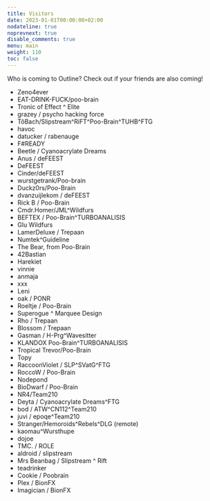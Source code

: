 ```yaml
---
title: Visitors
date: 2023-01-01T00:00:00+02:00
nodateline: true
noprevnext: true
disable_comments: true
menu: main
weight: 110
toc: false 
---
```


Who is coming to Outline? Check out if your friends are also coming!

* Zeno4ever
* EAT-DRINK-FUCK/poo-brain
* Tronic of Effect ^ Elite
* grazey / psycho hacking force 
* TôBach/Slipstream^RiFT^Poo-Brain^TUHB^FTG
* havoc
* datucker / rabenauge
* F#READY
* Beetle / Cyanoacrylate Dreams
* Anus / deFEEST
* DeFEEST
* Cinder/deFEEST
* wurstgetrank/Poo-brain
* Duckz0rs/Poo-Brain
* dvanzuijlekom / deFEEST
* Rick B / Poo-Brain
* Cmdr.Homer/JML^Wildfurs
* BEFTEX / Poo-Brain^TURBOANALISIS
* Glu Wildfurs
* LamerDeluxe / Trepaan
* Numtek^Guideline
* The Bear, from Poo-Brain
* 42Bastian
* Harekiet
* vinnie
* anmaja
* xxx
* Leni
* oak / PONR
* Roeltje / Poo-Brain
* Superogue ^ Marquee Design
* Rho / Trepaan
* Blossom / Trepaan
* Gasman / H-Prg^Wavesitter
* KLANDOX Poo-Brain^TURBOANALISIS
* Tropical Trevor/Poo-Brain
* Topy
* RaccoonViolet / SLP^SVatG^FTG
* RoccoW / Poo-Brain
* Nodepond
* BioDwarf / Poo-Brain
* NR4/Team210
* Deyta / Cyanoacrylate Dreams^FTG
* bod / ATW^CN112^Team210
* juvi / epoqe^Team210
* Stranger/Hemoroids^Rebels^DLG (remote)
* kaomau^Wursthupe
* dojoe
* TMC. / ROLE
* aldroid / slipstream
* Mrs Beanbag / Slipstream ^ Rift
* teadrinker
* Cookie / Poobrain
* Plex / BionFX
* Imagician / BionFX